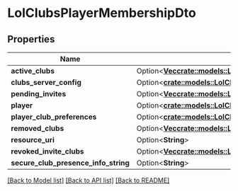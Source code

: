 # LolClubsPlayerMembershipDto

## Properties

Name | Type | Description | Notes
------------ | ------------- | ------------- | -------------
**active_clubs** | Option<[**Vec<crate::models::LolClubsClubDto>**](LolClubsClubDto.md)> |  | [optional]
**clubs_server_config** | Option<[**crate::models::LolClubsClubsServerConfigDto**](LolClubsClubsServerConfigDto.md)> |  | [optional]
**pending_invites** | Option<[**Vec<crate::models::LolClubsMembershipInviteDto>**](LolClubsMembershipInviteDto.md)> |  | [optional]
**player** | Option<[**crate::models::LolClubsPlayerInfoDto**](LolClubsPlayerInfoDto.md)> |  | [optional]
**player_club_preferences** | Option<[**crate::models::LolClubsPlayerMembershipPreferencesDto**](LolClubsPlayerMembershipPreferencesDto.md)> |  | [optional]
**removed_clubs** | Option<[**Vec<crate::models::LolClubsClubReferenceDto>**](LolClubsClubReferenceDto.md)> |  | [optional]
**resource_uri** | Option<**String**> |  | [optional]
**revoked_invite_clubs** | Option<[**Vec<crate::models::LolClubsClubReferenceDto>**](LolClubsClubReferenceDto.md)> |  | [optional]
**secure_club_presence_info_string** | Option<**String**> |  | [optional]

[[Back to Model list]](../README.md#documentation-for-models) [[Back to API list]](../README.md#documentation-for-api-endpoints) [[Back to README]](../README.md)



